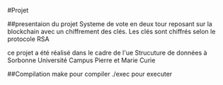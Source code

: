#Projet

##presentaion du projet
Systeme de vote en deux tour reposant sur la blockchain avec un chiffrement des clés.
Les clés sont chiffrés selon le protocole RSA 

ce projet a été réalisé dans le cadre de l'ue Strucuture de données à Sorbonne Université Campus Pierre et Marie Curie

##Compilation
make pour compiler
./exec pour executer
